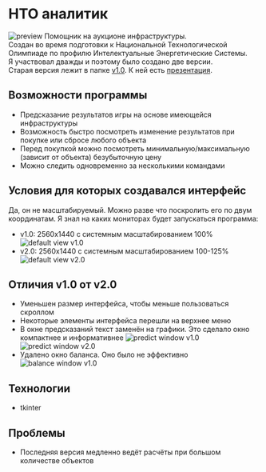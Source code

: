 # НТО аналитик
![preview](attachment/preview_v2.0.png)
Помощник на аукционе инфраструктуры.\
Создан во время подготовки к Национальной Технологической Олимпиаде по профилю Интелектуальные Энергетические Системы.\
Я участвовал дважды и поэтому было создано две версии. \
Старая версия лежит в папке [v1.0](v1.0). К ней есть [презентация](attachment/НТО%20аналитик.pptx).
## Возможности программы
- Предсказание результатов игры на основе имеющейся инфраструктуры
- Возможность быстро посмотреть изменение результатов при покупке или сбросе любого объекта
- Перед покупкой можно посмотреть минимальную/максимальную (зависит от объекта) безубыточную цену
- Можно следить одновременно за несколькими командами
## Условия для которых создавался интерфейс
Да, он не масштабируемый. Можно разве что поскролить его по двум координатам. Я знал на каких мониторах будет запускаться программа:
- v1.0: 2560x1440 с системным масштабированием 100%
![default view v1.0](attachment/view_v1.0.png)
- v2.0: 2560x1440 с системным масштабированием 100-125%
![default view v2.0](attachment/view_v2.0.png)
## Отличия v1.0 от v2.0
- Уменьшен размер интерфейса, чтобы меньше пользоваться скроллом
- Некоторые элементы интерфейса перешли на верхнее меню
- В окне предсказаний текст заменён на графики. Это сделало окно компактнее и информативнее
![predict window v1.0](attachment/predict_window_v1.0.png)
![predict window v2.0](attachment/predict_window_v2.0.png)
- Удалено окно баланса. Оно было не эффективно
![balance window v1.0](attachment/balance_window_v1.0.png)
## Технологии
- tkinter
## Проблемы
- Последняя версия медленно ведёт расчёты при большом количестве объектов